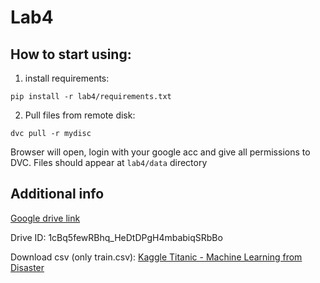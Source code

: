 # Lab4

## How to start using:
1. install requirements:
```shell
pip install -r lab4/requirements.txt
```
2. Pull files from remote disk:
```shell
dvc pull -r mydisc
```
Browser will open, login with your google acc and give all permissions to DVC.
Files should appear at `lab4/data` directory

## Additional info

[Google drive link](https://drive.google.com/drive/folders/1cBq5fewRBhq_HeDtDPgH4mbabiqSRbBo)

Drive ID: 1cBq5fewRBhq_HeDtDPgH4mbabiqSRbBo

Download csv (only train.csv): [Kaggle Titanic - Machine Learning from Disaster](https://www.kaggle.com/competitions/titanic/data?select=train.csv)
